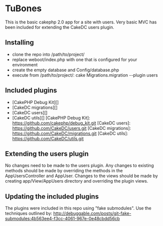 # TuBones #

This is the basic cakephp 2.0 app for a site with users. Very basic MVC has been included for
extending the CakeDC users plugin.

## Installing ##
* clone the repo into /path/to/project/
* replace weboot/index.php with one that is configured for your environment
* create the empty database and Config/database.php
* execute from /path/to/project/: cake Migrations.migration --plugin users

## Included plugins ##
* [CakePHP Debug Kit][]
* [CakeDC migrations][]
* [CakeDC users][]
* [CakeDC utils][]
[CakePHP Debug Kit]: https://github.com/cakephp/debug_kit.git
[CakeDC users]: https://github.com/CakeDC/users.git
[CakeDC migrations]: https://github.com/CakeDC/migrations.git
[CakeDC utils]: https://github.com/CakeDC/utils.git

## Extending the users plugin ##

No changes need to be made to the users plugin. Any changes to existing methods should be made
by overriding the methods in the AppUsersController and AppUser. Changes to the views should be made by
creating app/View/AppUsers directory and overriding the plugin views.

## Updating the included plugins ##

The plugins were included in this repo using "fake submodules". Use the techniques outlined by:
http://debuggable.com/posts/git-fake-submodules:4b563ee4-f3cc-4061-967e-0e48cbdd56cb
